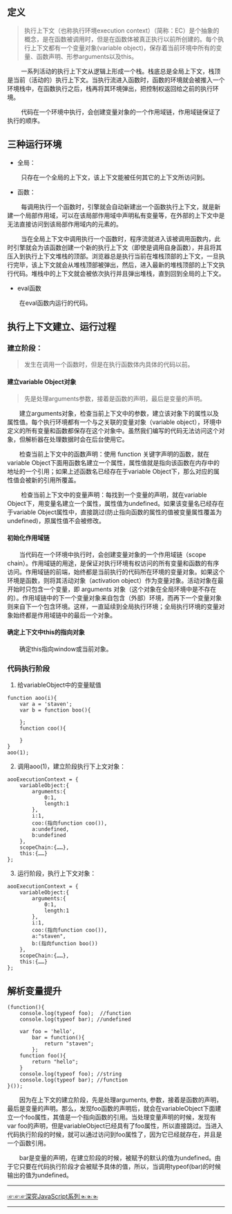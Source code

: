 ## 定义
> 执行上下文（也称执行环境execution context）（简称：EC）是个抽象的概念，是在函数被调用时，但是在函数体被真正执行以前所创建的。每个执行上下文都有一个变量对象(variable object)，保存着当前环境中所有的变量、函数声明、形参arguments以及this。

&emsp;&emsp; 一系列活动的执行上下文从逻辑上形成一个栈。栈底总是全局上下文，栈顶是当前（活动的）执行上下文。当执行流进入函数时，函数的环境就会被推入一个环境栈中，在函数执行之后，栈再将其环境弹出，把控制权返回给之前的执行环境。

&emsp;&emsp; 代码在一个环境中执行，会创建变量对象的一个作用域链，作用域链保证了执行的顺序。

## 三种运行环境
* 全局：
  
&emsp;&emsp; 只存在一个全局的上下文，该上下文能被任何其它的上下文所访问到。

* 函数：
  
&emsp;&emsp; 每调用执行一个函数时，引擎就会自动新建出一个函数执行上下文，就是新建一个局部作用域，可以在该局部作用域中声明私有变量等，在外部的上下文中是无法直接访问到该局部作用域内的元素的。

&emsp;&emsp; 当在全局上下文中调用执行一个函数时，程序流就进入该被调用函数内，此时引擎就会为该函数创建一个新的执行上下文（即使是调用自身函数），并且将其压入到执行上下文堆栈的顶部。浏览器总是执行当前在堆栈顶部的上下文，一旦执行完毕，该上下文就会从堆栈顶部被弹出，然后，进入最新的堆栈顶部的上下文执行代码。堆栈中的上下文就会被依次执行并且弹出堆栈，直到回到全局的上下文。

* eval函数
  
&emsp;&emsp;在eval函数内运行的代码。

## 执行上下文建立、运行过程
### 建立阶段：
> 发生在调用一个函数时，但是在执行函数体内具体的代码以前。

#### 建立variable Object对象
> 先是处理arguments参数，接着是函数的声明，最后是变量的声明。

&emsp;&emsp;建立arguments对象，检查当前上下文中的参数，建立该对象下的属性以及属性值。每个执行环境都有一个与之关联的变量对象（variable object），环境中定义的所有变量和函数都保存在这个对象中。虽然我们编写的代码无法访问这个对象，但解析器在处理数据时会在后台使用它。

&emsp;&emsp;检查当前上下文中的函数声明：使用 function 关键字声明的函数，就在variable Object下面用函数名建立一个属性，属性值就是指向该函数在内存中的地址的一个引用；如果上述函数名已经存在于variable Object下，那么对应的属性值会被新的引用所覆盖。

&emsp;&emsp; 检查当前上下文中的变量声明：每找到一个变量的声明，就在variable Object下，用变量名建立一个属性，属性值为undefined。如果该变量名已经存在于variable Object属性中，直接跳过(防止指向函数的属性的值被变量属性覆盖为undefined)，原属性值不会被修改。

#### 初始化作用域链

&emsp;&emsp;当代码在一个环境中执行时，会创建变量对象的一个作用域链（scope chain）。作用域链的用途，是保证对执行环境有权访问的所有变量和函数的有序访问。作用域链的前端，始终都是当前执行的代码所在环境的变量对象。如果这个环境是函数，则将其活动对象（activation object）作为变量对象。活动对象在最开始时只包含一个变量，即 arguments 对象（这个对象在全局环境中是不存在的）。作用域链中的下一个变量对象来自包含（外部）环境，而再下一个变量对象则来自下一个包含环境。这样，一直延续到全局执行环境；全局执行环境的变量对象始终都是作用域链中的最后一个对象。

#### 确定上下文中this的指向对象

&emsp;&emsp;确定this指向window或当前对象。

###  代码执行阶段
1. 给variableObject中的变量赋值
```
function aoo(i){
    var a = 'staven';
    var b = function boo(){
        
    };
    function coo(){
        
    }
}
aoo(1);
```
2. 调用aoo(1)，建立阶段执行下上文对象：
```
aooExecutionContext = {
    variableObject:{
        arguments:{
            0:1,
            length:1
        },
        i:1,
        coo:(指向function coo()),
        a:undefined,
        b:undefined
    },
    scopeChain:{……},
    this:{……}
};
```

3. 运行阶段，执行上下文对象：
```
aooExecutionContext = {
    variableObject:{
        arguments:{
            0:1,
            length:1
        },
        i:1,
        coo:(指向function coo()),
        a:"staven",
        b:(指向function boo())
    },
    scopeChain:{……},
    this:{……}
};
```

## 解析变量提升
```
(function(){
    console.log(typeof foo);  //function
    console.log(typeof bar); //undefined
    
    var foo = 'hello',
        bar = function(){
            return "staven";
        };
    function foo(){
        return "hello";
    }
    console.log(typeof foo); //string
    console.log(typeof bar); //function
}());
```
&emsp;&emsp;因为在上下文的建立阶段，先是处理arguments, 参数，接着是函数的声明，最后是变量的声明。那么，发现foo函数的声明后，就会在variableObject下面建立一个foo属性，其值是一个指向函数的引用。当处理变量声明的时候，发现有var foo的声明，但是variableObject已经具有了foo属性，所以直接跳过。当进入代码执行阶段的时候，就可以通过访问到foo属性了，因为它已经就存在，并且是一个函数引用。

&emsp;&emsp;bar是变量的声明，在建立阶段的时候，被赋予的默认的值为undefined。由于它只要在代码执行阶段才会被赋予具体的值，所以，当调用typeof(bar)的时候输出的值为undefined。
***
[☞☞☞深究JavaScript系列☜☜☜](https://github.com/staven630/blog/tree/master/%E6%B7%B1%E7%A9%B6JavaScript)
***